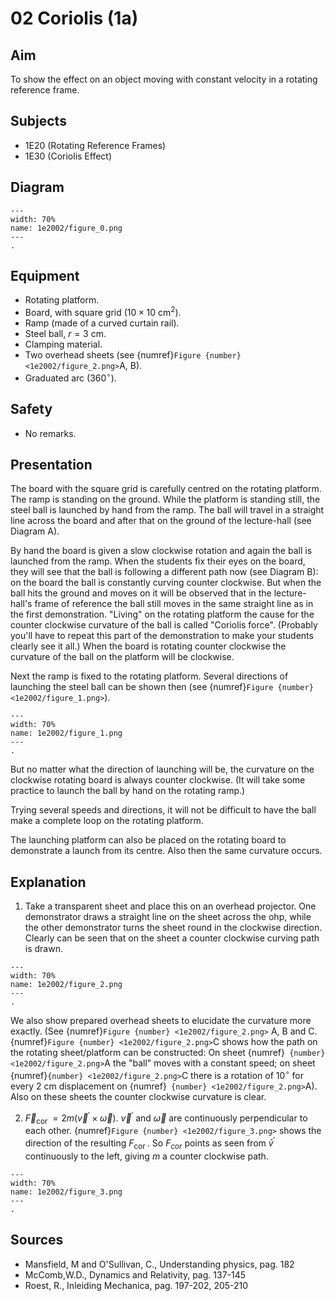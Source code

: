 # 02 Coriolis (1a)  
  
## Aim   
 To show the effect on an object moving with constant velocity in a rotating reference frame.    
  
## Subjects   
* 1E20 (Rotating Reference Frames) 
* 1E30 (Coriolis Effect)   

## Diagram
   
```{figure} figures/figure_0.png  
---  
width: 70%  
name: 1e2002/figure_0.png  
---  
. 
```
     
  
## Equipment   
- Rotating platform.
- Board, with square grid $\left(10 \times 10 \mathrm{~cm}^{2}\right)$.
- Ramp (made of a curved curtain rail).
- Steel ball, $r =3 \mathrm{~cm}$.
- Clamping material.
- Two overhead sheets (see {numref}`Figure {number} <1e2002/figure_2.png>`A, B).
- Graduated arc $\left(360^{\circ}\right)$.
  
## Safety   
 
 *  No remarks.
    
  
## Presentation   
 The board with the square grid is carefully centred on the rotating platform. The ramp is standing on the ground. While the platform is standing still, the steel ball is launched by hand from the ramp. The ball will travel in a straight line across the board and after that on the ground of the lecture-hall (see Diagram A). 
 
 By hand the board is given a slow clockwise rotation and again the ball is launched from the ramp. When the students fix their eyes on the board, they will see that the ball is following a different path now (see Diagram B): on the board the ball is constantly curving counter clockwise. But when the ball hits the ground and moves on it will be observed that in the lecture-hall's frame of reference the ball still moves in the same straight line as in the first demonstration. "Living" on the rotating platform the cause for the counter clockwise curvature of the ball is called "Coriolis force". (Probably you'll have to repeat this part of the demonstration to make your students clearly see it all.) When the board is rotating counter clockwise the curvature of the ball on the platform will be clockwise.
 
 Next the ramp is fixed to the rotating platform. Several directions of launching the steel ball can be shown then (see {numref}`Figure {number} <1e2002/figure_1.png>`). 

```{figure} figures/figure_1.png  
---  
width: 70%  
name: 1e2002/figure_1.png  
---  
. 
```
 But no matter what the direction of launching will be, the curvature on the clockwise rotating board is always counter clockwise. (It will take some practice to launch the ball by hand on the rotating ramp.) 
 
 Trying several speeds and directions, it will not be difficult to have the ball make a complete loop on the rotating platform. 
 
 The launching platform can also be placed on the rotating board to demonstrate a launch from its centre. Also then the same curvature occurs.    
  
## Explanation   
 1. Take a transparent sheet and place this on an overhead projector. One demonstrator draws a straight line on the sheet across the ohp, while the other demonstrator turns the sheet round in the clockwise direction. Clearly can be seen that on the sheet a counter clockwise curving path is drawn. 

```{figure} figures/figure_2.png  
---  
width: 70%  
name: 1e2002/figure_2.png  
---  
. 
```

 We also show prepared overhead sheets to elucidate the curvature more exactly. (See {numref}`Figure {number} <1e2002/figure_2.png>` A, B and C. {numref}`Figure {number} <1e2002/figure_2.png>`C shows how the path on the rotating sheet/platform can be constructed: On sheet {numref}` {number} <1e2002/figure_2.png>`A the "ball" moves with a constant speed; on sheet {numref}`{number} <1e2002/figure_2.png>`C there is a rotation of $10^{\circ}$ for every $2 \mathrm{~cm}$ displacement on {numref}` {number} <1e2002/figure_2.png>`A). Also on these sheets the counter clockwise curvature is clear.

2. $\vec{F}_{\text {cor }}=2 m\left(\vec{v}^{'} \times \vec{\omega}\right)$. $\vec{v}^{'}$ and $\vec{\omega}$ are continuously perpendicular to each other. {numref}`Figure {number} <1e2002/figure_3.png>` shows the direction of the resulting $F_{\text {cor }}$. So $F_{c o r}$ points as seen from $\bar{v}^{'}$ continuously to the left, giving $m$ a counter clockwise path.

```{figure} figures/figure_3.png  
---  
width: 70%  
name: 1e2002/figure_3.png  
---  
.
```
  
## Sources
 *  Mansfield, M and O'Sullivan, C., Understanding physics, pag. 182 
 *  McComb,W.D., Dynamics and Relativity, pag. 137-145 
 *  Roest, R., Inleiding Mechanica, pag. 197-202, 205-210
  